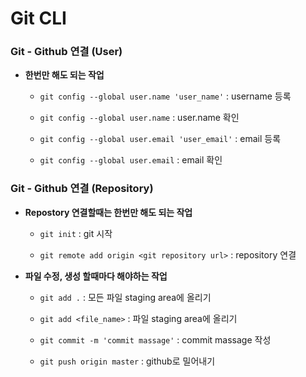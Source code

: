 # Git CLI

### Git - Github 연결 (User)

- **한번만 해도 되는 작업**

  - `git config --global user.name 'user_name'` : username 등록

  - `git config --global user.name` : user.name 확인

  - `git config --global user.email 'user_email'` : email 등록

  - `git config --global user.email` : email 확인



### Git - Github 연결 (Repository)

- **Repostory 연결할때는 한번만 해도 되는 작업**

  - `git init` : git 시작

  - `git remote add origin <git repository url>` : repository 연결



- **파일 수정, 생성 할때마다 해야하는 작업**

  - `git add .` : 모든 파일 staging area에 올리기

  - `git add <file_name>` : 파일 staging area에 올리기

  - `git commit -m 'commit massage'` : commit massage 작성

  - `git push origin master` : github로 밀어내기